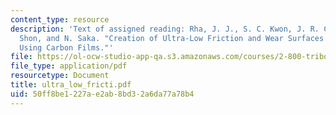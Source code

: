 ```yaml
---
content_type: resource
description: 'Text of assigned reading: Rha, J. J., S. C. Kwon, J. R. Cho, W. Yim
  Shon, and N. Saka. "Creation of Ultra-Low Friction and Wear Surfaces for Micro-Devices
  Using Carbon Films."'
file: https://ol-ocw-studio-app-qa.s3.amazonaws.com/courses/2-800-tribology-fall-2004/50ff8be1227ae2ab8bd32a6da77a78b4_ultra_low_fricti.pdf
file_type: application/pdf
resourcetype: Document
title: ultra_low_fricti.pdf
uid: 50ff8be1-227a-e2ab-8bd3-2a6da77a78b4
---
```


